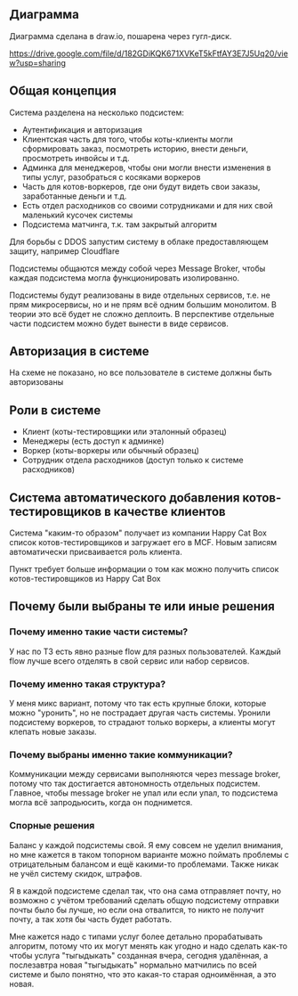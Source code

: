 ## Диаграмма

Диаграмма сделана в draw.io, пошарена через гугл-диск.

https://drive.google.com/file/d/182GDiKQK671XVKeT5kFtfAY3E7J5Uq20/view?usp=sharing

## Общая концепция
Система разделена на несколько подсистем:
- Аутентификация и авторизация
- Клиентская часть для того, чтобы коты-клиенты могли сформировать заказ, посмотреть историю, внести деньги, просмотреть инвойсы и т.д.
- Админка для менеджеров, чтобы они могли внести изменения в типы услуг, разобраться с косяками воркеров
- Часть для котов-воркеров, где они будут видеть свои заказы, заработанные деньги и т.д.
- Есть отдел расходников со своими сотрудниками и для них свой маленький кусочек системы
- Подсистема матчинга, т.к. там закрытый алгоритм

Для борьбы с DDOS запустим систему в облаке предоставляющем защиту, например Cloudflare

Подсистемы общаются между собой через Message Broker, чтобы каждая подсистема могла функционировать изолированно.

Подсистемы будут реализованы в виде отдельных сервисов, т.е. не прям микросервисы, но и не прям всё одним большим монолитом. В теории это всё будет не сложно деплоить. В перспективе отдельные части подсистем можно будет вынести в виде сервисов.

## Авторизация в системе
На схеме не показано, но все пользователе в системе должны быть авторизованы

## Роли в системе
- Клиент (коты-тестировщики или эталонный образец)
- Менеджеры (есть доступ к админке)
- Воркер (коты-воркеры или обычный образец)
- Сотрудник отдела расходников (доступ только к системе расходников)

## Система автоматического добавления котов-тестировщиков в качестве клиентов
Система "каким-то образом" получает из компании Happy Cat Box список котов-тестировщиков и загружает его в MCF. Новым записям автоматически присваивается роль клиента.

Пункт требует больше информации о том как можно получить список котов-тестировщиков из Happy Cat Box

## Почему были выбраны те или иные решения
### Почему именно такие части системы?
У нас по ТЗ есть явно разные flow для разных пользователей. Каждый flow лучше всего отделять в свой сервис или набор сервисов.

### Почему именно такая структура?
У меня микс вариант, потому что так есть крупные блоки, которые можно "уронить", но не пострадает другая часть системы. Уронили подсистему воркеров, то страдают только воркеры, а клиенты могут клепать новые заказы.

### Почему выбраны именно такие коммуникации?
Коммуникации между сервисами выполняются через message broker, потому что так достигается автономность отдельных подсистем. Главное, чтобы message broker не упал или если упал, то подсистема могла всё запродьюсить, когда он поднимется.

### Спорные решения
Баланс у каждой подсистемы свой. Я ему совсем не уделил внимания, но мне кажется в таком топорном варианте можно поймать проблемы с отрицательным балансом и ещё какими-то проблемами. Также никак не учёл систему скидок, штрафов.

Я в каждой подсистеме сделал так, что она сама отправляет почту, но возможно с учётом требований сделать общую подсистему отправки почты было бы лучше, но если она отвалится, то никто не получит почту, а так хотя бы часть будет работать.

Мне кажется надо с типами услуг более детально прорабатывать алгоритм, потому что их могут менять как угодно и надо сделать как-то чтобы услуга "тыгыдыкать" созданная вчера, сегодня удалённая, а послезавтра новая "тыгыдыкать" нормально матчились по всей системе и было понятно, что это какая-то старая одноимённая, а это новая.
